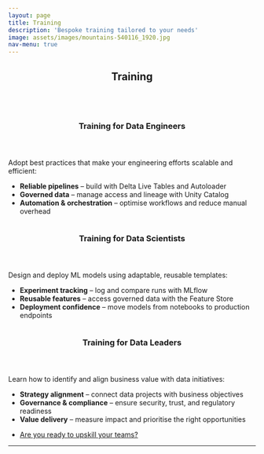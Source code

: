 ```yaml
---
layout: page
title: Training
description: 'Bespoke training tailored to your needs'
image: assets/images/mountains-540116_1920.jpg
nav-menu: true
---
```


<!-- Main -->
<div id="main" class="alt">

<!-- One -->
<section id="one">
	<div class="inner">
		<header class="major">
			<h1>Training</h1>
		</header>


<!-- Content -->
<!--
<h2 id="content">We offer bespoke training packages tailored to your needs.</h2>
<p></p>
<div class="row">
	<div class="4u 12u$(medium)">
		<h3>Data Engineers</h3>
		<p>Adopt best practices that allow your engineering efforts to scale.</p>
	</div>
	<div class="4u 12u$(medium)">
		<h3>Data Scientists</h3>
		<p>Design and deploy your ML models using adaptable and reusable templates.</p>
	</div>
	<div class="4u$ 12u$(medium)">
		<h3>Data Leaders</h3>
		<p>How to identify and align business value with data activities.</p>
	</div>
</div>
-->




<!-- Two -->
<section id="two" class="spotlights">
	<section>
		<a href="generic.html" class="image">
			<img src="{% link assets/images/pic08.jpg %}" alt="" data-position="center center" />
		</a>
		<div class="content">
			<div class="inner">
			<header class="major">
				<h3>Training for Data Engineers</h3>
			</header>
			<p>Adopt best practices that make your engineering efforts scalable and efficient:</p>
			<ul>
				<li><strong>Reliable pipelines</strong> – build with Delta Live Tables and Autoloader</li>
				<li><strong>Governed data</strong> – manage access and lineage with Unity Catalog</li>
				<li><strong>Automation & orchestration</strong> – optimise workflows and reduce manual overhead</li>
			</ul>
		</div>
		</div>
	</section>
	<section>
		<a href="generic.html" class="image">
			<img src="{% link assets/images/pic09.jpg %}" alt="" data-position="top center" />
		</a>
		<div class="content">
			<div class="inner">
				<header class="major">
				<h3>Training for Data Scientists</h3>
			</header>
			<p>Design and deploy ML models using adaptable, reusable templates:</p>
			<ul>
				<li><strong>Experiment tracking</strong> – log and compare runs with MLflow</li>
				<li><strong>Reusable features</strong> – access governed data with the Feature Store</li>
				<li><strong>Deployment confidence</strong> – move models from notebooks to production endpoints</li>
			</ul>
			</div>
		</div>
	</section>
	<section>
		<a href="generic.html" class="image">
			<img src="{% link assets/images/pic10.jpg %}" alt="" data-position="25% 25%" />
		</a>
		<div class="content">
			<div class="inner">
				<header class="major">
				<h3>Training for Data Leaders</h3>
			</header>
			<p>Learn how to identify and align business value with data initiatives:</p>
			<ul>
				<li><strong>Strategy alignment</strong> – connect data projects with business objectives</li>
				<li><strong>Governance & compliance</strong> – ensure security, trust, and regulatory readiness</li>
				<li><strong>Value delivery</strong> – measure impact and prioritise the right opportunities</li>
			</ul>
			<ul class="actions">
				<li><a href="#contact" class="button">Are you ready to upskill your teams?</a></li>
			</ul>
			</div>
		</div>
	</section>
</section>





<hr class="major" />
